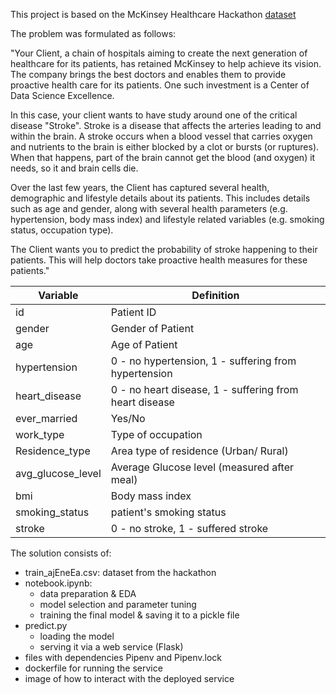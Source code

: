 This project is based on the McKinsey Healthcare Hackathon [dataset](https://www.analyticsvidhya.com/datahack/contest/mckinsey-analytics-online-hackathon/)

The problem was formulated as follows:

"Your Client, a chain of hospitals aiming to create the next generation of healthcare for its patients, has retained McKinsey to help achieve its vision. The company brings the best doctors and enables them to provide proactive health care for its patients. One such investment is a Center of Data Science Excellence.

In this case, your client wants to have study around one of the critical disease "Stroke". Stroke is a disease that affects the arteries leading to and within the brain. A stroke occurs when a blood vessel that carries oxygen and nutrients to the brain is either blocked by a clot or bursts (or ruptures). When that happens, part of the brain cannot get the blood (and oxygen) it needs, so it and brain cells die.

Over the last few years, the Client has captured several health, demographic and lifestyle details about its patients. This includes details such as age and gender, along with several health parameters (e.g. hypertension, body mass index) and lifestyle related variables (e.g. smoking status, occupation type).

The Client wants you to predict the probability of stroke happening to their patients. This will help doctors take proactive health measures for these patients."

Variable  | Definition
------------- | -------------
id  | Patient ID
gender  | Gender of Patient
age | Age of Patient
hypertension | 0 - no hypertension, 1 - suffering from hypertension
heart_disease | 0 - no heart disease, 1 - suffering from heart disease
ever_married | Yes/No
work_type | Type of occupation
Residence_type | Area type of residence (Urban/ Rural)
avg_glucose_level | Average Glucose level (measured after meal)
bmi | Body mass index
smoking_status | patient's smoking status
stroke | 0 - no stroke, 1 - suffered stroke

The solution consists of:
* train_ajEneEa.csv: dataset from the hackathon
* notebook.ipynb:
  + data preparation & EDA
  + model selection and parameter tuning
  + training the final model & saving it to a pickle file
* predict.py
  + loading the model
  + serving it via a web service (Flask)
* files with dependencies Pipenv and Pipenv.lock
* dockerfile for running the service
* image of how to interact with the deployed service
